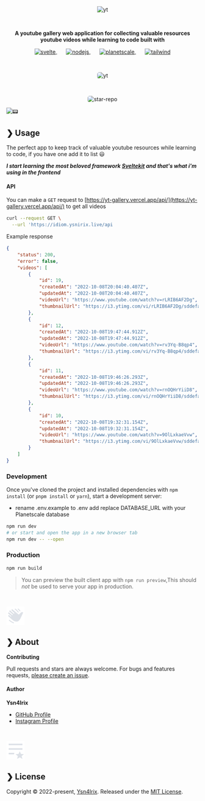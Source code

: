 <p align="center">
 <img width="250px" src="https://res.cloudinary.com/ydevcloud/image/upload/v1665261100/yassi/kvfgthwu4zemqukoq1sn.svg" align="center" alt="yt" />
</p>

<br>

<p align="center">
  <b>A youtube gallery web application for collecting valuable resources youtube videos while learning to code built with
  </b>
  <br>
</p>

<p align="center">
<a href="https://kit.svelte.dev" style="appearance: none;">
<img width="100px" src="https://res.cloudinary.com/ydevcloud/image/upload/v1663804918/yassi/mxrjfvymnux04jhjwlh2.svg" align="center" alt="svelte" />
</a>
&nbsp; &nbsp; &nbsp;
<a href="https://prisma.io" style="appearance: none;">
<img width="200px" src="https://res.cloudinary.com/ydevcloud/image/upload/v1665260524/yassi/fhvpnjjhhv6evwakpvid.svg" align="center" alt="nodejs" />
</a>
&nbsp; &nbsp; &nbsp;
<a href="https://planetscale.com" style="appearance: none;">
<img width="100px" src="https://res.cloudinary.com/ydevcloud/image/upload/v1665260586/yassi/xtq1q6vuvmvrxse8knky.svg" align="center" alt="planetscale" />
</a>
&nbsp; &nbsp; &nbsp;
<a href="https://tailwindcss.com" style="appearance: none;">
<img width="200px" src="https://res.cloudinary.com/ydevcloud/image/upload/v1660842725/yassi/dglubft3rg2iuh6fxsaf.svg" align="center" alt="tailwind" />
</a>

</p>

<br>

<p align="center">
  <img src="https://res.cloudinary.com/ydevcloud/image/upload/v1665260747/yassi/ypdpw2ep3yk54ylmgcnp.png" alt="yt" width="600px" style="border-radius: 5px;">

</p>

<br>

<p align="center">
  <img src="https://res.cloudinary.com/ydevcloud/image/upload/v1657122244/yassi/goafdvoalju7ty1seuqo.gif" alt="star-repo" style="border-radius: 5px;">
  <br>
</p>

![📟](https://res.cloudinary.com/ydevcloud/image/upload/v1656874185/asm9cp84cbuuqmarw9wq.png)

## ❯ Usage

The perfect app to keep track of valuable youtube resources while learning to code, if you have one add it to list 😃

**_I start learning the most beloved framework [Sveltekit](https://kit.svelte.dev) and that's what i'm using in the frontend_**

#### API

You can make a `GET` request to [https://yt-gallery.vercel.app/api/](https://yt-gallery.vercel.app/api/) to get all videos

```bash
curl --request GET \
  --url 'https://idiom.ysnirix.live/api
```

Example response

```json
{
	"status": 200,
	"error": false,
	"videos": [
		{
			"id": 19,
			"createdAt": "2022-10-08T20:04:40.407Z",
			"updatedAt": "2022-10-08T20:04:40.407Z",
			"videoUrl": "https://www.youtube.com/watch?v=rLRIB6AF2Dg",
			"thumbnailUrl": "https://i3.ytimg.com/vi/rLRIB6AF2Dg/sddefault.jpg"
		},
		{
			"id": 12,
			"createdAt": "2022-10-08T19:47:44.912Z",
			"updatedAt": "2022-10-08T19:47:44.912Z",
			"videoUrl": "https://www.youtube.com/watch?v=rv3Yq-B8qp4",
			"thumbnailUrl": "https://i3.ytimg.com/vi/rv3Yq-B8qp4/sddefault.jpg"
		},
		{
			"id": 11,
			"createdAt": "2022-10-08T19:46:26.293Z",
			"updatedAt": "2022-10-08T19:46:26.293Z",
			"videoUrl": "https://www.youtube.com/watch?v=rnOQHrYiiD8",
			"thumbnailUrl": "https://i3.ytimg.com/vi/rnOQHrYiiD8/sddefault.jpg"
		},
		{
			"id": 10,
			"createdAt": "2022-10-08T19:32:31.154Z",
			"updatedAt": "2022-10-08T19:32:31.154Z",
			"videoUrl": "https://www.youtube.com/watch?v=9OlLxkaeVvw",
			"thumbnailUrl": "https://i3.ytimg.com/vi/9OlLxkaeVvw/sddefault.jpg"
		}
	]
}
```

### Development

Once you've cloned the project and installed dependencies with `npm install` (or `pnpm install` or `yarn`), start a development server:

- rename .env.example to .env add replace DATABASE_URL with your Planetscale database

```bash
npm run dev
# or start and open the app in a new browser tab
npm run dev -- --open
```

### Production

```bash
npm run build
```

> You can preview the built client app with `npm run preview`,This should _not_ be used to serve your app in production.

<br>

![🙌](https://raw.githubusercontent.com/ahmadawais/stuff/master/images/git/connect.png)

## ❯ About

<summary><strong>Contributing</strong></summary>

Pull requests and stars are always welcome. For bugs and features requests, [please create an issue](../../issues/new).

#### Author

**Ysn4Irix**

- [GitHub Profile](https://github.com/Ysn4irix)
- [Instagram Profile](https://instagram.com/ysn.irix)

<br>

![📃](https://raw.githubusercontent.com/ahmadawais/stuff/master/images/git/license.png)

## ❯ License

Copyright © 2022-present, [Ysn4Irix](https://github.com/Ysn4Irix).
Released under the [MIT License](LICENSE).
